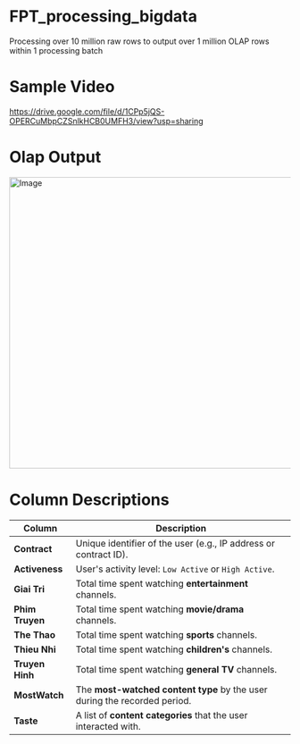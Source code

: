 # FPT_processing_bigdata
Processing over 10 million raw rows to output over 1 million OLAP rows within 1 processing batch

# Sample Video
https://drive.google.com/file/d/1CPp5jQS-OPERCuMbpCZSnlkHCB0UMFH3/view?usp=sharing

# Olap Output
<img width="1030" height="522" alt="Image" src="https://github.com/user-attachments/assets/f872ec2a-77d4-4f71-b3a5-a07dd1ecf447" />

# Column Descriptions
| Column         | Description |
|----------------|-------------|
| **Contract**     | Unique identifier of the user (e.g., IP address or contract ID). |
| **Activeness**   | User's activity level: `Low Active` or `High Active`. |
| **Giai Tri**     | Total time spent watching **entertainment** channels. |
| **Phim Truyen**  | Total time spent watching **movie/drama** channels. |
| **The Thao**     | Total time spent watching **sports** channels. |
| **Thieu Nhi**    | Total time spent watching **children's** channels. |
| **Truyen Hinh**  | Total time spent watching **general TV** channels. |
| **MostWatch**    | The **most-watched content type** by the user during the recorded period. |
| **Taste**        | A list of **content categories** that the user interacted with. |

